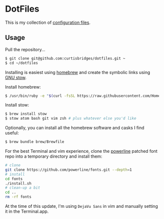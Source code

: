 # DotFiles

This is my collection of [configuration files](http://dotfiles.github.io/).

## Usage

Pull the repository...
```bash
$ git clone git@github.com:curtisbridges/dotfiles.git ~
$ cd ~/dotfiles
```

Installing is easiest using [homebrew](https://brew.sh) and create the symbolic links using [GNU
stow](https://www.gnu.org/software/stow/).

Install homebrew:
```bash
$ /usr/bin/ruby -e "$(curl -fsSL https://raw.githubusercontent.com/Homebrew/install/master/install)"
```
Install stow:
```bash
$ brew install stow
$ stow atom bash git vim zsh # plus whatever else you'd like
```
Optionally, you can install all the homebrew software and casks I find useful:
```bash
$ brew bundle brew/Brewfile
```
For the best Terminal and vim experience, clone the [powerline](https://github.com/powerline/fonts) patched font repo into a temporary directory and install them:
```bash
# clone
git clone https://github.com/powerline/fonts.git --depth=1
# install
cd fonts
./install.sh
# clean-up a bit
cd ..
rm -rf fonts
```
At the time of this update, I'm using `DejaVu Sans` in vim and manually setting it in the Terminal.app.
